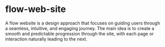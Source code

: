 # flow-web-site
A flow website is a design approach that focuses on guiding users through a seamless, intuitive, and engaging journey. The main idea is to create a smooth and predictable progression through the site, with each page or interaction naturally leading to the next. 
